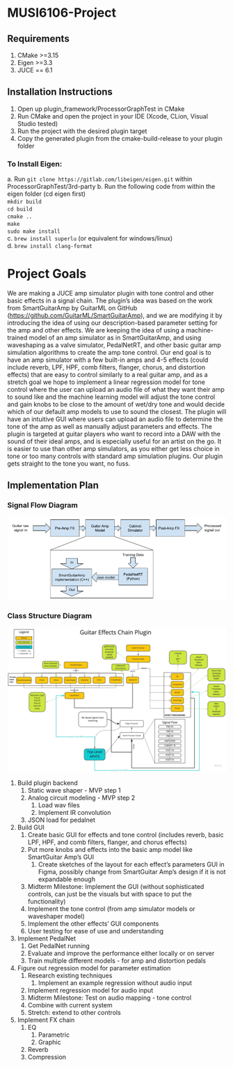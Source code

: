 # MUSI6106-Project
## Requirements
1. CMake >=3.15
2. Eigen >=3.3
3. JUCE == 6.1

## Installation Instructions
1. Open up plugin_framework/ProcessorGraphTest in CMake
2. Run CMake and open the project in your IDE (Xcode, CLion, Visual Studio tested)
3. Run the project with the desired plugin target
4. Copy the generated plugin from the cmake-build-release to your plugin folder

### To Install Eigen:
a. Run `git clone https://gitlab.com/libeigen/eigen.git` within ProcessorGraphTest/3rd-party
b. Run the following code from within the eigen folder (cd eigen first)  
   `mkdir build`    
   `cd build `     
   `cmake .. `   
   `make`  
   `sudo make install`    
c. `brew install superlu`  (or equivalent for windows/linux)  
d. `brew install clang-format`  

# Project Goals
We are making a JUCE amp simulator plugin with tone control and other basic effects in a signal chain. The plugin’s idea was based on the work from SmartGuitarAmp by GuitarML on GitHub (https://github.com/GuitarML/SmartGuitarAmp), and we are modifying it by introducing the idea of using our description-based parameter setting for the amp and other effects. We are keeping the idea of using a machine-trained model of an amp simulator as in SmartGuitarAmp, and using waveshaping as a valve simulator, PedalNetRT, and other basic guitar amp simulation algorithms to create the amp tone control. 
Our end goal is to have an amp simulator with a few built-in amps and 4-5 effects (could include reverb, LPF, HPF, comb filters, flanger, chorus, and distortion effects) that are easy to control similarly to a real guitar amp, and as a stretch goal we hope to implement a linear regression model for tone control where the user can upload an audio file of what they want their amp to sound like and the machine learning model will adjust the tone control and gain knobs to be close to the amount of wet/dry tone and would decide which of our default amp models to use to sound the closest.
The plugin will have an intuitive GUI where users can upload an audio file to determine the tone of the amp as well as manually adjust parameters and effects. The plugin is targeted at guitar players who want to record into a DAW with the sound of their ideal amps, and is especially useful for an artist on the go. It is easier to use than other amp simulators, as you either get less choice in tone or too many controls with standard amp simulation plugins. Our plugin gets straight to the tone you want, no fuss.


## Implementation Plan
### Signal Flow Diagram
![plot](https://github.com/jocekav/MUSI6106-Project/blob/main/GuitarAmpPlugin.png)

### Class Structure Diagram
![plot](https://github.com/jocekav/MUSI6106-Project/blob/main/Guitar%20Amp%20Class%20Structure.jpg)

1. Build plugin backend
   1. Static wave shaper - MVP step 1
   2. Analog circuit modeling - MVP step 2
      1. Load wav files
      2. Implement IR convolution
   3. JSON load for pedalnet
2. Build GUI
   1. Create basic GUI for effects and tone control (includes reverb, basic LPF, HPF, and comb filters, flanger, and chorus effects)
   2. Put more knobs and effects into the basic amp model like SmartGuitar Amp’s GUI
      1. Create sketches of the layout for each effect’s parameters GUI in Figma, possibly change from SmartGuitar Amp’s design if it is not expandable enough
   3. Midterm Milestone: Implement the GUI (without sophisticated controls, can just be the visuals but with space to put the functionality)
   4. Implement the tone control (from amp simulator models or waveshaper model)
   5. Implement the other effects’ GUI components
   6. User testing for ease of use and understanding 
3. Implement PedalNet
   1. Get PedalNet running
   2. Evaluate and improve the performance either locally or on server
   2. Train multiple different models - for amp and distortion pedals
4. Figure out regression model for parameter estimation
   1. Research existing techniques
      1. Implement an example regression without audio input
   2. Implement regression model for audio input
   3. Midterm Milestone: Test on audio mapping - tone control
   4. Combine with current system
   5. Stretch: extend to other controls
5. Implement FX chain
   1. EQ 
      1. Parametric
      2. Graphic
   2. Reverb
   3. Compression
